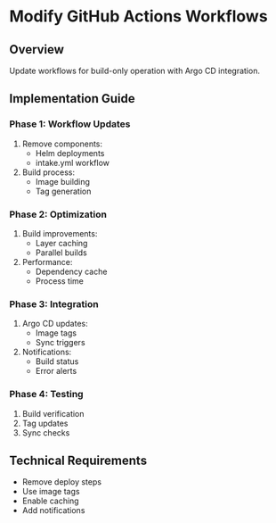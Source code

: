 # Modify GitHub Actions Workflows

## Overview
Update workflows for build-only operation with Argo CD integration.

## Implementation Guide

### Phase 1: Workflow Updates
1. Remove components:
   - Helm deployments
   - intake.yml workflow
2. Build process:
   - Image building
   - Tag generation

### Phase 2: Optimization
1. Build improvements:
   - Layer caching
   - Parallel builds
2. Performance:
   - Dependency cache
   - Process time

### Phase 3: Integration
1. Argo CD updates:
   - Image tags
   - Sync triggers
2. Notifications:
   - Build status
   - Error alerts

### Phase 4: Testing
1. Build verification
2. Tag updates
3. Sync checks

## Technical Requirements
- Remove deploy steps
- Use image tags
- Enable caching
- Add notifications